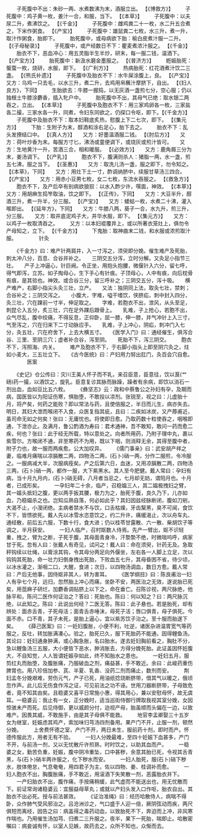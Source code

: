 <!-- { "loadSidebar": true } -->
　　子死腹中不出：朱砂一两、水煮数沸为末，酒服立出。 【《博救方》】
　　子死腹中：鸡子黄一枚，姜汁一合，和服，当下。 【《本草》】
　　子死腹中：以夫尿二升，煮沸饮之。 【《千金》】
　　子死腹中：雌鸡粪二十一枚，水二升五合煮之，下米作粥食。 【《产宝》】
　　子死腹中：雄鼠粪二七枚，水三升，煮一升，取汁作粥食，胎即下。
　　胎死腹中，或母病欲下胎：榆白皮煮汁服一二升。 【《子母秘录》】
　　子死腹中，或产经数日不下：瞿麦煮浓汁服之。 【《千金》】
　　胎衣不下，恶血冲心：用五灵脂半生半炒，研末，每一服二钱，温酒下。 【《产宝方》】
　　胎死腹中：新汲水磨金墨服之。 【《普济方》】
　　姙娠胎死：螌蝥一枚，烧研，水服，即下。 【《广利方》】
　　热病胎死：红花酒煮汁饮二三盏。 【《熊氏补遗》】
　　子死腹中及胎衣不下：水牛屎涂腹上，良。 【《产宝》】　　又方：乌鸡一只去毛，以水三升，煮二升，去鸡用帛蘸汁摩脐下，自出。 【《妇人良方》，下同】
　　生胎欲去：牛膝一握捣，以无灰酒一盏煎七分，空心服；仍以独根土牛膝涂麝香，插入牝户中。
　　胎死腹中不出，其母气已绝：取水银二两吞之，立出。 【《本草》】
　　子死腹中及胞衣不下：用三家鸡卵各一枚，三家盐各二撮，三家水各一升，同煮，令妇东同欲之，仍探口令呕，即下。【《千金方》】
　　子死腹中及胎衣不下：取本妇鞋底炙热，慰腹上下二七次，即下。 【《集元方》】
　　下胎：生附子为末，醇酒和涂右足心，胎下去之。
　　胎衣不下：乱头发撩结口中。 【《真人方》】　　又方：好墨温酒服二钱。 【《肘后方》】　　又方：荷叶炒香为末。每服方寸匕，沸汤或童便调下，或烧灰或煎汁皆可。　　又方：生地黄汁一升，苦酒三合，相和暖服。 【《必效方》】　　又方：鹿角屑三分为末，姜汤调下。 【《产乳》】
　　胞衣不下，腹满则杀人：猪脂一两，水一盏，煎五七沸，服之当下。 【《圣惠》】　　又方：取洗儿汤一盏，服之即下，勿令知之。 【《本草》，下同】　　又方：用灶下土一寸，酢调纳脐中，续服甘草汤三四合。 【《产宝》】　　又方：用赤小豆男七枚，女二七枚，东流水吞服之。 【《救急方》】
　　胞衣不下，及产后卒有别病欲狼狈：以水入酢少许，噀面，神效。 【《本草》】　　又方：用胡麻生捣笮取油，饮之即下。 【《正传》，下同】　　又方：大豆半升，醇酒三升，煮一升半，分三服。 【《产宝》】　　又方：蝼蛄一枚，水煮二十沸，灌入喉即出。 【《延年方》，下同】　　又方：牛膝八两，葵子一合，水九升，煎三升，分三服。　　又方：取井底泥鸡子大，井华水服，即下。 【《集元方》】　　又方：以鸡子一枚取清吞之。
　　又方：以本妇裩覆井上，或以所著衣笼灶上，俱勿令产母知之，立下。 【《千金方》】
　　下鬼胎：取神曲末二钱，和水服或浓煎取汁服。
　　　　针灸

　　《千金方》曰：难产针两肩井，入一寸泻之，须臾即分娩。催生难产及死胎，刺太冲八分，百息、合谷并补之。　　三阴交五分泻，立时分解。又灸足小指节三壮。　　产子上冲逼心，针巨阙。令正坐，用抱头抱腰，微偃针入六分，留七呼，得气即泻，立苏。如子掏母心，生下手心有针痕。子顶母心，人中有痕，向后枕骨有痕，是其验也。神效。或合谷三分，留三呼补之；三阴交五分，泻十吸。　　横产难产，右脚小指尖头灸三壮，立产。　　又法：独阴同上法，取灸七壮，禁刺；合谷补之；三阴交泻之。　　小腹大，字难，嗌干嗜饮，侠脐疝，刺中封入四分，灸三壮，穴在踝前一寸半，伸足取之。　　字难，若胞衣不出，泄风，从头至足，刺昆仑入五分，炙三壮，穴在足外踝后跟骨上。　　乳难，子上抢心，若胞不出，众气尽乱，腹中绞痛，不得反息，正仰卧，屈一膝，伸一膝，并气冲针上入三寸，气至泻之，穴在归来下二寸动脉应手。　　乳难，子上冲心，阴疝，刺冲门入七分，灸五壮，穴在府舍下，上去大横五寸。　　《医学入门》曰：通经催生，俱泻合谷、三里、至阴三穴；虚者补合谷，泻至阴。　　死胎不下，泻三阴交。
　　胞衣不下，泻照海、内关。
　　难产及胞衣不下，于右脚小指头上即至阴穴灸之，炷如小麦大，三五壮立下。　　《古今医统》曰：产妇用力努出肛门，灸百会穴自愈。
　　　　医案

　　《史记》仓公传曰：灾川王美人怀子而不乳，来召臣意，臣意往，饮以茛(艹砀)药一撮，以酒饮之，旋乳。臣意复诊其脉而脉躁，躁者有余病，即饮以消石一剂出血，血如豆比五六枚。
　　《彝坚志》云：政和中蔡鲁公之孙妇有孕，及期而病，国医皆以为阳证伤寒，惧胎堕，不敢投以凉剂。张锐至，视之曰：儿虚胎十月，将产矣，何药之能败？即以常法与药，且使倍服之，半日而儿生，病亦失去。明日，其妇大泄而喉闭不入食，众医复指其疵，且曰：二疾如冰炭，又产蓐甫近，虽司命无如之何矣！张曰：无庸忧也。将使即日愈。乃取药数十粒使吞之，咽喉即通，下泄亦止。及满月，鲁公酌酒为寿曰：君术通神，吾不敢知，敢问一药而愈二疾，何也？张曰：此于经无所载，特以意处之。向者所用药，乃附子理中丸，裹以紫雪尔。方喉闭不通，非至寒药不为用，既以下咽，则消释无余，其得至腹中者，附子力也，故一服而两疾愈。公大加叹异。
　　《儒门事亲》曰：武安胡产祥之妻，临难月痛喘以凉膈散二两，四物汤二两，(石卜)硝一两，分作二服煎，令冷服之。一服病减大半，次服病痊矣。产之后第六日，血迷，又用凉膈散二两，四物汤三两，(石卜)硝一两，都作一服，大下紫黑水。其人至今肥健。戴人常曰：孕妇有病，当十月九月内，(石卜)硝无碍，八月者当忌之，七月却无妨，谓阳月也。十月者，已成形矣。
　　一孕妇年二十余，临产，召稳媪三人，其二媪极拽妇之臂，其一媪头抵妇之腹，更以两手扳其腰，极力为之，胎死于腹，良久乃下，儿亦如血，乃稳媪杀之也。岂知瓜熟自落，何必如此乎？其妇因兹经脉断闭，腹如刀剜，大渴不止，小溲闭绝。主病者禁水不与饮，口舌枯燥，牙齿黧黑，臭不可闻，食饮不下，皆愦欲死。戴人先以冰雪水恣意饮之，约二升许，痛缓渴止，次以舟车丸、通经散，前后五六服，下数十行，食大进；仍以桂苓甘露散、六一散、柴胡饮子等调之，半月获安。
　　一妇人临产，召村妪数人侍焉。先产一臂出，妪不识轻重，拽之，臂为之断，子死于腹，其母面青身冷，汗漐漐不绝，时微喘呜呼，病家甘于死。忽有人曰：张戴人有奇见，试问之！戴人曰：命在须臾，针药无及。急取秤钩续以壮绳，以膏涂其钩，令其母分两足向外偃坐，左右各一人脚上立足，次以钩钩其死胎，命一壮力妇倒身拽出死胎，下败血五七升，其母昏困不省，待少顷，以冰水灌之，渐咽二口，大醒，食进；次日，以四物汤调血，数日方愈。戴人常曰：产后无他事，因侍妪非其人，转为害耳。
　　《医学纲目》曰：陈良甫治一妇人有孕七个月，远归，忽然胎上冲心而痛，坐卧不安，两医治之无效，遂说胎已死矣，用萞麻子研烂，加麝香调贴脐上以下之，命在垂亡。召陈诊视，两尺脉绝，他脉平和，陈问二医作何证治之？答曰：死胎也。陈曰：何以知之？曰：两尺脉沉绝，以此知之。陈曰：此说出何经？二医无答。陈曰：此子悬也。若是胎死，却有辨处：面赤舌青，子死母活；面青舌赤唾沫，母死子活；唇口俱青，母子俱死。今面不赤。口不青，其子未死，是胎上逼心，宜以紫苏饮子治之。至十服而胎遂下矣。
　　《薛己医案》曰：一妊妇腹胀，小便不利，吐逆，诸医杂进温胃宽气等药服之，反吐，转加胀满凑心。验之，胎死已久，服下死胎药不能通，因得鲤鱼汤。其论曰：妊妇通身肿满，或心胸急胀，名曰胎水。遂去妊妇胸前看之，胸肚不分，急以鲤鱼汤三五服，大小便皆下恶水，肿消胀去，方得分娩死胎。此证盖因怀妊腹大，不自知觉，人人皆谓妊娠孕如此，终不知胎水之患也。
　　一妊妇五月，服剪红丸而胎堕，及腹胀痛，乃服破血之剂，痛益甚，手不敢近。余曰：此峻药重伤脾胃也。用八珍倍加参、芪、半夏、乳香、没药二剂而痛止，数剂而安。
　　荆妇孟冬分娩艰难，劳伤元气，产子已死，用油纸捻烧断脐带，借其气以暖之，俄顷忽作声。此儿后无伤食作泻之证，可见前法之功不诬。世用刀器断脐带，子母致危者，竟不知其由矣。且稳婆又喜平日常施小惠，得其用心，兼以安慰母怀，故无虞耳。一稳婆云：我止有一女，正分娩时，适当巡街侍御行牌取我视其室分娩，女因惊骇未产而死。后见侍御，更以威颜分付，迨视产母，胎虽顺而头偏在一边，以致难产。因畏其威，不敢施手，由是其子母俱不能救。
　　地官李孟卿娶三十五岁女为继室，妊娠虑其鸡产，索加味归芎汤四剂备用。果产门不开，止服一剂，顿然分娩。
　　上舍费怀德之室，产门不开，两日未生，服前药十剂，即时而产。怀德传服此方，用者无有不验。
　　一妇人分娩最难，至四十妊娠下血甚多，产门不开，与前汤一剂，又以无忧散斤许煎熟，时时饮之，以助其血而产。
　　一稳婆之女，勤苦负重，妊娠，腹中阴冷重坠，口中甚秽，余意其胎已死，令视其舌青黑，与(石卜)硝半两许服之，化下秽水而安。
　　一妇人胎死，服(石卜)硝下秽水，肢体倦怠，气息奄奄，用四君子为主，佐以四物、姜、桂调补而愈。
　　一妇人胞衣不出，胸腹胀痛，手不敢近，用滚酒下失笑散一剂，恶露胎衣并下。
　　一产妇胎衣不出，腹作痛，手按痛稍缓，此气虚而不能送出也，用无忧散而下。前证常询诸稳婆云：宜服益母草丸；或就以产妇头发入口作呕，胎衣自出。其胎衣不出必死。授与前法甚效。
　　《证治准绳》曰：经历哈散侍人，病喘不得卧，众作肺气受风邪治之。吕沧洲诊之，气口盛于人迎一倍，厥阴弦动而疾，两尺俱短而离经，因告之曰：病盖得之毒药动血，以致胎死不下，奔迫而上冲，非风寒作喘也。乃用催生汤加芎、归煮二三升服之。夜半，果下一死胎，喘即止。哈散密嘱曰：病妾诚有怀，以室人见嫉，故药去之，众所不知也，众惭而去。

